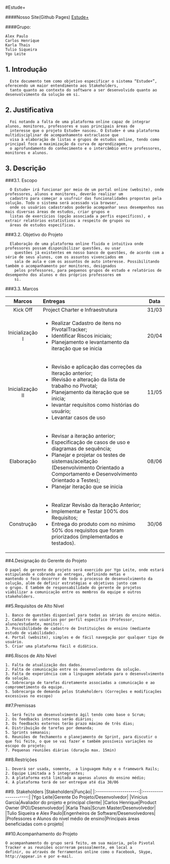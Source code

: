 #Estude+


####Nosso Site(Github Pages)
[Estude+](http://ufpe.github.io/oxam)

####Grupo:

```
Alex Paulo
Carlos Henrique
Karla Thais
Tulio Siqueira
Ygo Leite
```


## 1. Introdução 
  
  ```
    Este documento tem como objetivo especificar o sistema “Estude+”, oferecendo um maior entendimento aos Stakeholders,
    tanto quanto ao contexto do software a ser desenvolvido quanto ao desenvolvimento da solução em si.
  ```
  
## 2. Justificativa 
  
  ```
    Foi notando a falta de uma plataforma online capaz de integrar alunos, monitores, professores e suas principais áreas de
    interesse que o projeto Estude+ nasceu. O Estude+ é uma plataforma multidisciplinar de acompanhamento extraclasse que
    visa à elaboração de listas e grupos de estudos online, tendo como principal foco a maximização da curva de aprendizagem,
    o aprofundamento do conhecimento e o intercâmbio entre professores, monitores e alunos.
  ```
  
## 3. Descrição 
  
    
###3.1. Escopo 
    
    
  ```
    O Estude+ irá funcionar por meio de um portal online (website), onde professores, alunos e monitores, deverão realizar um
    cadastro para começar a usufruir das funcionalidades propostas pela solução. Todo o sistema será acessado via browser,
    onde os usuários cadastrados poderão acompanhar seus desempenhos nas mais diversas áreas de estudos, criar grupos e
    listas de exercícios (opção associada a perfis específicos), e extrair relatórios estatísticos a respeito de grupos ou
    áreas de estudos específicas.  
  ```
   
   
###3.2. Objetivo do Projeto 
   
   
  ```
    Elaboração de uma plataforma online fluida e intuitiva onde professores possam disponibilizar questões, ou usar
      questões já existentes em nosso banco de questões, de acordo com a série de seus alunos, com os assuntos vivenciados em
      sala de aula e com os assuntos de auto interesse. Possibilitando também o acompanhamento por monitores, designados
      pelos professores, para pequenos grupos de estudo e relatórios de desempenho dos alunos e dos próprios professores em
      si.
  ```
    
  
###3.3. Marcos
    
|Marcos|Entregas|Data|
|:---------------------:|:---------------------|:---------------------:|
| Kick Off | Project Charter e Infraestrutura | 31/03 |
| Inicialização I |<ul><li>Realizar Cadastro de itens no PivotalTracker;</li><li>Identificar Riscos iniciais;</li><li>Planejamento e levantamento da iteração que se inicia</li></ul> | 20/04 |
| Inicialização II |<ul><li>Revisão e aplicação das correções da Iteração anterior;</li>  <li>lRevisão e alteração da lista de trabalho no Pivotal;</li><li>Planejamento da iteração que se inicia;</li><li> levantar requisitos como histórias do usuário;</li><li>Levantar casos de uso</li></ul>| 11/05 |
|Elaboração|<ul><li>Revisar a iteração anterior;</li><li>Especificação de casos de uso e diagramas de sequência;</li><li>Planejar e projetar os testes de sistemas/aceitação (Desenvolvimento Orientado a Comportamento e Desenvolvimento Orientado a Testes);</li><li>Planejar iteração que se inicia</li></ul>| 08/06 |
|Construção|<ul><li>Realizar Revisão da Iteração Anterior;</li><li>Implementar e Testar 100% dos Requisitos;</li><li>Entrega do produto com no mínimo 50% dos requisitos que foram priorizados (implementados e testados).</li></ul> | 30/06 |

##4.Designação do Gerente do Projeto
 ```
O papel de gerente de projeto será exercido por Ygo Leite, onde estará estipulando e cobrando as entregas, definindo metas e
mantendo o foco decorrer de todo o processo de desenvolvimento da solução, além de definir estratégias e objetivos junto com
o grupo. É também de responsabilidade do gerente de projetos viabilizar a comunicação entre os membros da equipe e outros
stakeholders.
 ```
 
##5.Requisitos de Alto Nível
```
1. Banco de questões disponível para todas as séries do ensino médio.
2. Cadastro de usuários por perfil específico (Professor, aluno/estudante, monitor).
3. Possibilidade de cadastro de Instituições de ensino (mediante estudo de viabilidade).
4. Portal (website), simples e de fácil navegação por qualquer tipo de usuário.
5. Criar uma plataforma fácil e didática.
```

##6.Riscos de Alto Nível
```
1. Falta de atualização dos dados.
2. Falta de comunicação entre os desenvolvedores da solução.
3. Falta de experiência com a linguagem adotada para o desenvolvimento da solução.
4. Sobrecarga de tarefas diretamente associadas a comunicação e ao comprometimento da equipe. 
5. Sobrecarga de demanda pelos Stakeholders (Correções e modificações excessivas no escopo)

```

##7.Premissas
```
1. Será feito um desenvolvimento ágil tendo como base o Scrum;
2. Os feedbacks internos serão diários;
3. Os feedbacks externos terão prazo máximo de três dias;
4. Distribuição de tarefas por demanda;
5. Sprints semanais;
6. Reuniões de fechamento e planejamento de Sprint, para discutir o que foi feito, o que se vai fazer e também possíveis variações no escopo do projeto;
7. Pequenas reuniões diárias (duração max. 15min)
```

##8.Restrições
```
1. Deverá ser usada, somente,  a linguagem Ruby e o framework Rails;
2. Equipe Limitada a 5 integrantes;
3. A plataforma está limitada a apenas alunos do ensino médio;
4. A plataforma terá de ser entregue até dia 30/06

```

##9. Stakeholders
|Stakeholders|Função|
|:---------------------:|:---------------------:|
|Ygo Leite|Gerente Do Projeto/Desenvolvedor|
|Vinicius Garcia|Avaliador do projeto e principal cliente|
|Carlos Henrique|Product Owner (PO)/Desenvolvedor|
|Karla Thais|Scrum Master/Desenvolvedor|
|Tulio Siqueira e Alex Paulo|Engenheiros de Software/Desenvolvedores|
|Professores e Alunos do nível médio de ensino|Principais áreas beneficiadas com o projeto|

##10.Acompanhamento do Projeto
```
O acompanhamento do grupo será feito, em sua maioria, pelo Pivotal Tracker e as reuniões ocorreram pessoalmente, em local a
definir, ou através de ferramentas online como o Facebook, Skype, http://appear.in e por e-mail.
```
